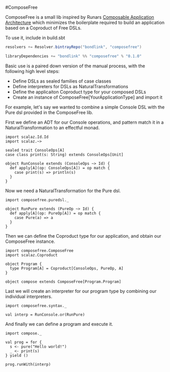 #ComposeFree

ComposeFree is a small lib inspired by Runars
[Composable Application Architecture](http://functionaltalks.org/2014/11/23/runar-oli-bjarnason-free-monad/)
which minimizes the boilerplate required to build an application based on a Coproduct of
Free DSLs.

To use it, include in build.sbt

```scala
resolvers += Resolver.bintrayRepo("bondlink", "composefree")

libraryDependencies += "bondlink" %% "composefree" % "0.1.0"
```

Basic use is a paired down version of the manual process, with the following high level steps:

* Define DSLs as sealed families of case classes
* Define interpreters for DSLs as NaturalTransformations
* Define the applicaiton Coproduct type for your composed DSLs
* Create an instance of ComposeFree[YourApplicationType] and import it

For example, let's say we wanted to combine a simple Console DSL with the Pure dsl
provided in the ComposeFree lib.

First we define an ADT for our Console operations, and pattern match it
in a NaturalTransformation to an effectful monad.

```tut
import scalaz.Id.Id
import scalaz.~>

sealed trait ConsoleOps[A]
case class print(s: String) extends ConsoleOps[Unit]

object RunConsole extends (ConsoleOps ~> Id) {
  def apply[A](op: ConsoleOps[A]) = op match {
    case print(s) => println(s)
  }
}
```

Now we need a NaturalTransformation for the Pure dsl.

```tut
import composefree.puredsl._

object RunPure extends (PureOp ~> Id) {
  def apply[A](op: PureOp[A]) = op match {
    case Pure(a) => a
  }
}
```

Then we can define the Coproduct type for our application, and obtain our ComposeFree
instance.

```tut
import composefree.ComposeFree
import scalaz.Coproduct

object Program {
  type Program[A] = Coproduct[ConsoleOps, PureOp, A]
}

object compose extends ComposeFree[Program.Program]
```

Last we will create an interpreter for our program type by combining our individual
interpreters.

```tut
import composefree.syntax._

val interp = RunConsole.or(RunPure)
```

And finally we can define a program and execute it.

```tut
import compose._

val prog = for {
  s <- pure("Hello world!")
  _ <- print(s)
} yield ()

prog.runWith(interp)
```
